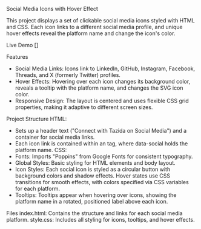 Social Media Icons with Hover Effect

This project displays a set of clickable social media icons styled with HTML and CSS. Each icon links to a different social media profile, and unique hover effects reveal the platform name and change the icon's color.

Live Demo []

Features
- Social Media Links: Icons link to LinkedIn, GitHub, Instagram, Facebook, Threads, and X (formerly Twitter) profiles.
- Hover Effects: Hovering over each icon changes its background color, reveals a tooltip with the platform name, and changes the SVG icon color.
- Responsive Design: The layout is centered and uses flexible CSS grid properties, making it adaptive to different screen sizes.

Project Structure
HTML:
- Sets up a header text ("Connect with Tazida on Social Media") and a container for social media links.
- Each icon link is contained within an <a> tag, where data-social holds the platform name.
CSS:
- Fonts: Imports "Poppins" from Google Fonts for consistent typography.
- Global Styles: Basic styling for HTML elements and body layout.
- Icon Styles: Each social icon is styled as a circular button with background colors and shadow effects. Hover states use CSS transitions for smooth effects, with colors specified via CSS variables for each platform.
- Tooltips: Tooltips appear when hovering over icons, showing the platform name in a rotated, positioned label above each icon.
  
Files
index.html: Contains the structure and links for each social media platform.
style.css: Includes all styling for icons, tooltips, and hover effects.
